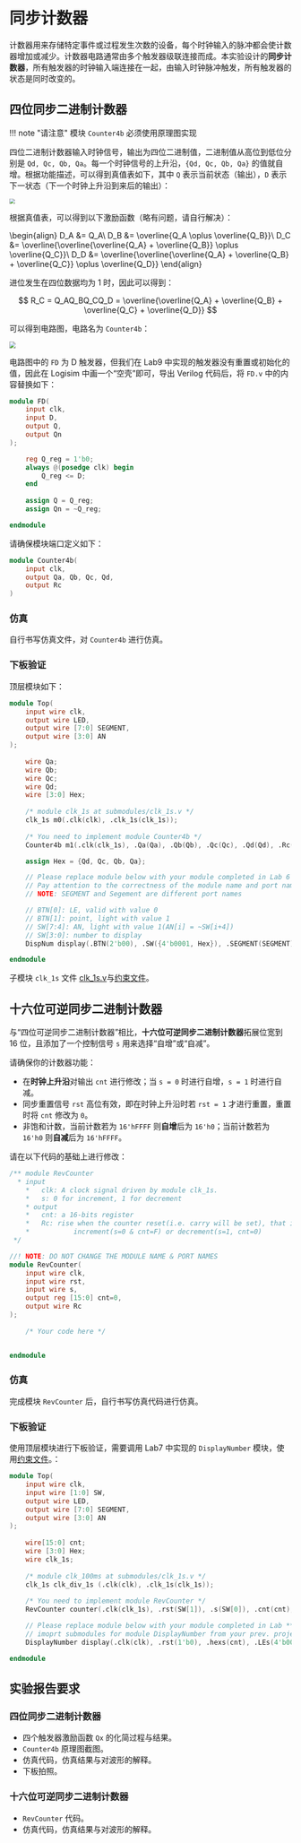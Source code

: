 # 同步计数器

计数器用来存储特定事件或过程发生次数的设备，每个时钟输入的脉冲都会使计数器增加或减少。计数器电路通常由多个触发器级联连接而成。本实验设计的**同步计数器**，所有触发器的时钟输入端连接在一起，由输入时钟脉冲触发，所有触发器的状态是同时改变的。

## 四位同步二进制计数器

!!! note "请注意"
    模块 `Counter4b` 必须使用原理图实现

四位二进制计数器输入时钟信号，输出为四位二进制值，二进制值从高位到低位分别是 `Qd, Qc, Qb, Qa`。每一个时钟信号的上升沿，`{Qd, Qc, Qb, Qa}` 的值就自增。根据功能描述，可以得到真值表如下，其中 `Q` 表示当前状态（输出），`D` 表示下一状态（下一个时钟上升沿到来后的输出）：

<img src="../pic/truth_table.png" style="zoom:60%">

根据真值表，可以得到以下激励函数（略有问题，请自行解决）：

\begin{align}
    D_A &= Q_A\\
    D_B &= \overline{Q_A \oplus \overline{Q_B}}\\
    D_C &= \overline{\overline{\overline{Q_A} + \overline{Q_B}} \oplus \overline{Q_C}}\\
    D_D &= \overline{\overline{\overline{Q_A} + \overline{Q_B} + \overline{Q_C}} \oplus \overline{Q_D}}
\end{align}

进位发生在四位数据均为 1 时，因此可以得到：

$$
R_C = Q_AQ_BQ_CQ_D = \overline{\overline{Q_A} + \overline{Q_B} + \overline{Q_C} + \overline{Q_D}}
$$

可以得到电路图，电路名为 `Counter4b`：

<img src="../pic/circuit_counter4b.png" style="zoom:70%">

电路图中的 `FD` 为 D 触发器，但我们在 Lab9 中实现的触发器没有重置或初始化的值，因此在 Logisim 中画一个“空壳”即可，导出 Verilog 代码后，将 `FD.v` 中的内容替换如下：

```verilog linenums="1"
module FD(
    input clk,
    input D,
    output Q,
    output Qn
);

    reg Q_reg = 1'b0;
    always @(posedge clk) begin
        Q_reg <= D;    
    end
    
    assign Q = Q_reg;
    assign Qn = ~Q_reg;

endmodule
```

请确保模块端口定义如下：

```verilog
module Counter4b(
    input clk,
    output Qa, Qb, Qc, Qd,
    output Rc
)
```

### 仿真

自行书写仿真文件，对 `Counter4b` 进行仿真。

### 下板验证

顶层模块如下：

```verilog linenums="1"
module Top( 
	input wire clk,
	output wire LED,
	output wire [7:0] SEGMENT,
	output wire [3:0] AN
);
	 
	wire Qa;
	wire Qb;
	wire Qc;
	wire Qd;
	wire [3:0] Hex;
	
	/* module clk_1s at submodules/clk_1s.v */
	clk_1s m0(.clk(clk), .clk_1s(clk_1s));
	
	/* You need to implement module Counter4b */
	Counter4b m1(.clk(clk_1s), .Qa(Qa), .Qb(Qb), .Qc(Qc), .Qd(Qd), .Rc(LED));

	assign Hex = {Qd, Qc, Qb, Qa};

	// Please replace module below with your module completed in Lab 6
	// Pay attention to the correctness of the module name and port name
	// NOTE: SEGMENT and Segement are different port names

	// BTN[0]: LE, valid with value 0
	// BTN[1]: point, light with value 1
	// SW[7:4]: AN, light with value 1(AN[i] = ~SW[i+4])
	// SW[3:0]: number to display
	DispNum display(.BTN(2'b00), .SW({4'b0001, Hex}), .SEGMENT(SEGMENT), .AN(AN));

endmodule
```

子模块 `clk_1s` 文件 [clk_1s.v](../attachment/clk_1s.v)与[约束文件](../attachment/constraints_labA_part1.xdc)。

## 十六位可逆同步二进制计数器

与“四位可逆同步二进制计数器”相比，**十六位可逆同步二进制计数器**拓展位宽到 16 位，且添加了一个控制信号 `s` 用来选择“自增”或“自减”。

请确保你的计数器功能：

* 在**时钟上升沿**对输出 `cnt` 进行修改；当 `s = 0` 时进行自增，`s = 1` 时进行自减。
* 同步重置信号 `rst` 高位有效，即在时钟上升沿时若 `rst = 1` 才进行重置，重置时将 `cnt` 修改为 `0`。
* 非饱和计数，当前计数若为 `16'hFFFF` 则**自增**后为 `16'h0`；当前计数若为 `16'h0` 则**自减**后为 `16'hFFFF`。

请在以下代码的基础上进行修改：

```verilog linenums="1"
/** module RevCounter
  * input
	* 	clk: A clock signal driven by module clk_1s.
	*	s: 0 for increment, 1 for decrement
	* output
	* 	cnt: a 16-bits register
	* 	Rc: rise when the counter reset(i.e. carry will be set), that is, Rc becomes 1 when
	* 			increment(s=0 & cnt=F) or decrement(s=1, cnt=0)
 */

//! NOTE: DO NOT CHANGE THE MODULE NAME & PORT NAMES
module RevCounter( 
	input wire clk,
	input wire rst,
	input wire s,
	output reg [15:0] cnt=0,
	output wire Rc
);
	 
	/* Your code here */


endmodule
```

### 仿真

完成模块 `RevCounter` 后，自行书写仿真代码进行仿真。

### 下板验证

使用顶层模块进行下板验证，需要调用 Lab7 中实现的 `DisplayNumber` 模块，使用[约束文件](../attachment/constraints_labA_part2.xdc)。：

```verilog linenums="1"
module Top( 
	input wire clk,
	input wire [1:0] SW,
	output wire LED,
	output wire [7:0] SEGMENT,
	output wire [3:0] AN
);
	 
	wire[15:0] cnt;
	wire [3:0] Hex;
	wire clk_1s;
	
	/* module clk_100ms at submodules/clk_1s.v */
	clk_1s clk_div_1s (.clk(clk), .clk_1s(clk_1s));
	
	/* You need to implement module RevCounter */
	RevCounter counter(.clk(clk_1s), .rst(SW[1]), .s(SW[0]), .cnt(cnt), .Rc(LED));

	// Please replace module below with your module completed in Lab **7**
	// imoprt submodules for module DisplayNumber from your prev. project
	DisplayNumber display(.clk(clk), .rst(1'b0), .hexs(cnt), .LEs(4'b0000), .points(4'b0000), .AN(AN), .SEGMENT(SEGMENT));

endmodule
```

## 实验报告要求

### 四位同步二进制计数器

* 四个触发器激励函数 `Qx` 的化简过程与结果。
* `Counter4b` 原理图截图。
* 仿真代码，仿真结果与对波形的解释。
* 下板拍照。

### 十六位可逆同步二进制计数器

* `RevCounter` 代码。
* 仿真代码，仿真结果与对波形的解释。